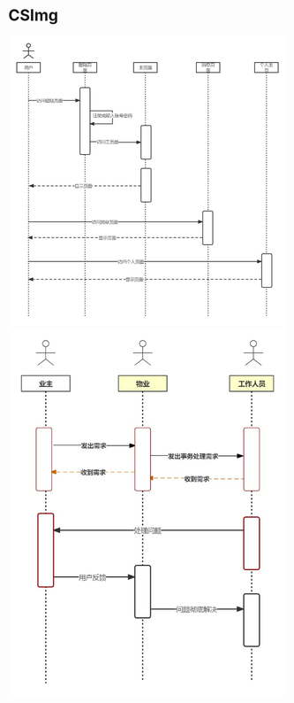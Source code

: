 # CSImg
![](https://github.com/f12347/CSImg/blob/main/UML/%E4%B8%9A%E4%B8%BB%E4%BD%BF%E7%94%A8%E6%97%B6%E5%BA%8F%E5%9B%BE.jpg)
![](https://github.com/f12347/CSImg/blob/main/UML/%E4%BA%8B%E5%8A%A1%E5%A4%84%E7%90%86%E6%97%B6%E5%BA%8F%E5%9B%BE.jpg)
